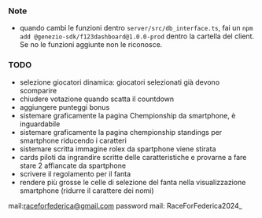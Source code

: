 ### Note
- quando cambi le funzioni dentro `server/src/db_interface.ts`, fai un `npm add @genezio-sdk/f123dashboard@1.0.0-prod` dentro la cartella del client. Se no le funzioni aggiunte non le riconosce.

### TODO
- selezione giocatori dinamica: giocatori selezionati già devono scomparire
- chiudere votazione quando scatta il countdown
- aggiungere punteggi bonus
- sistemare graficamente la pagina Chempionship da smartphone, è inguardabile
- sistemare graficamente la pagina chempionship standings per smartphone riducendo i caratteri 
- sistemare scritta immagine rolex da spartphone viene stirata
- cards piloti da ingrandire scritte delle caratteristiche e provarne a fare stare 2 affiancate da spartphone 
- scrivere il regolamento per il fanta 
- rendere più grosse le celle di selezione del fanta nella visualizzazione smartphone (ridurre il carattere dei nomi) 


mail:raceforfederica@gmail.com
password mail: RaceForFederica2024_